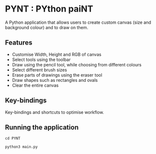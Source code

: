 # PYNT : PYthon paiNT

A Python application that allows users to create custom canvas (size and background colour) and to draw on them.

## Features
- Customise Width, Height and RGB of canvas
- Select tools using the toolbar
- Draw using the pencil tool, while choosing from different colours
- Select different brush sizes
- Erase parts of drawings using the eraser tool
- Draw shapes such as rectangles and ovals
- Clear the entire canvas

## Key-bindings
Key-bindings and shortcuts to optimise workflow.

## Running the application

`cd PYNT`

`python3 main.py`